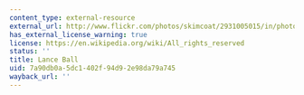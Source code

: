 ```yaml
---
content_type: external-resource
external_url: http://www.flickr.com/photos/skimcoat/2931005015/in/photostream/
has_external_license_warning: true
license: https://en.wikipedia.org/wiki/All_rights_reserved
status: ''
title: Lance Ball
uid: 7a90db0a-5dc1-402f-94d9-2e98da79a745
wayback_url: ''
---
```

